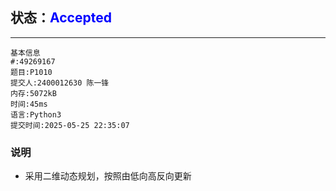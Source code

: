 ## 状态：<span style="color:blue">Accepted</span>

------



```
基本信息
#:49269167
题目:P1010
提交人:2400012630 陈一锋
内存:5072kB
时间:45ms
语言:Python3
提交时间:2025-05-25 22:35:07
```

### 说明

- 采用二维动态规划，按照由低向高反向更新